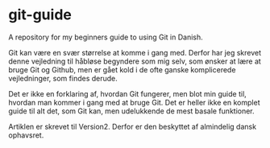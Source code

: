 # git-guide
A repository for my beginners guide to using Git in Danish.

Git kan være en svær størrelse at komme i gang med. Derfor har jeg skrevet denne vejledning til håbløse begyndere som mig selv, som ønsker at lære at bruge Git og Github, men er gået kold i de ofte ganske komplicerede vejledninger, som findes derude.

Det er ikke en forklaring af, hvordan Git fungerer, men blot min guide til, hvordan man kommer i gang med at bruge Git. Det er heller ikke en komplet guide til alt det, som Git kan, men udelukkende de mest basale funktioner.

Artiklen er skrevet til Version2. Derfor er den beskyttet af almindelig dansk ophavsret.

